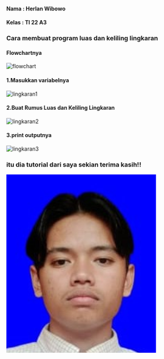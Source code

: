 #### Nama : Herlan Wibowo
#### Kelas : TI 22 A3
### Cara membuat program luas dan keliling lingkaran
#### Flowchartnya
![flowchart](https://user-images.githubusercontent.com/106060694/198916436-6509cba4-8d73-4066-a170-d44fe814f21c.png)
#### 1.Masukkan variabelnya
<img width="191" alt="lingkaran1" src="https://user-images.githubusercontent.com/106060694/198916522-fe16624f-ddff-4c75-af05-0fa44fe04eb9.png">
    
#### 2.Buat Rumus Luas dan Keliling Lingkaran
<img width="134" alt="lingkaran2" src="https://user-images.githubusercontent.com/106060694/198916633-94dc50aa-3755-4369-a725-75b7a5d7d0eb.png">
      
#### 3.print outputnya
<img width="248" alt="lingkaran3" src="https://user-images.githubusercontent.com/106060694/198916700-29cf93de-1377-4d77-89be-2333661353de.png">

### itu dia tutorial dari saya sekian terima kasih!!
![bowo](bowo.png)
